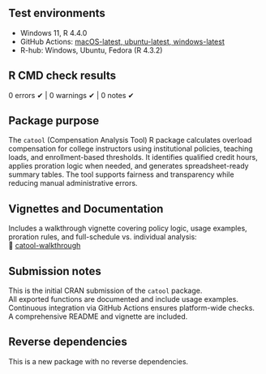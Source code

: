 ## Test environments
* Windows 11, R 4.4.0  
* GitHub Actions: [macOS-latest, ubuntu-latest, windows-latest](https://github.com/dawit3000/catool/actions/workflows/R-CMD-check.yaml)  
* R-hub: Windows, Ubuntu, Fedora (R 4.3.2)

## R CMD check results
0 errors ✔ | 0 warnings ✔ | 0 notes ✔

## Package purpose
The `catool` (Compensation Analysis Tool) R package calculates overload compensation for college instructors using institutional policies, teaching loads, and enrollment-based thresholds. It identifies qualified credit hours, applies proration logic when needed, and generates spreadsheet-ready summary tables. The tool supports fairness and transparency while reducing manual administrative errors.

## Vignettes and Documentation
Includes a walkthrough vignette covering policy logic, usage examples, proration rules, and full-schedule vs. individual analysis:  
📄 [catool-walkthrough](https://dawit3000.github.io/catool/articles/catool-walkthrough.html)

## Submission notes
This is the initial CRAN submission of the `catool` package.  
All exported functions are documented and include usage examples.  
Continuous integration via GitHub Actions ensures platform-wide checks.  
A comprehensive README and vignette are included.

## Reverse dependencies
This is a new package with no reverse dependencies.
